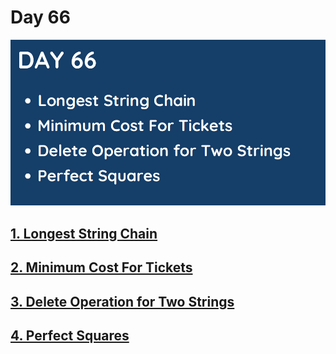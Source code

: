 # Day 66

![](../images/day66.png)

## [1. Longest String Chain]()

## [2. Minimum Cost For Tickets]()

## [3. Delete Operation for Two Strings]()

## [4. Perfect Squares]()